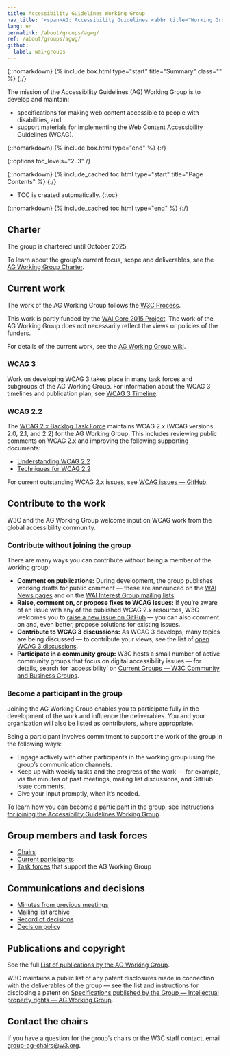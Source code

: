 ```yaml
---
title: Accessibility Guidelines Working Group
nav_title: '<span>AG: Accessibility Guidelines <abbr title="Working Group">WG</abbr></span>'
lang: en
permalink: /about/groups/agwg/
ref: /about/groups/agwg/
github:
  label: wai-groups
---
```


{::nomarkdown}
{% include box.html type="start" title="Summary" class="" %}
{:/}

The mission of the Accessibility Guidelines (AG) Working Group is to develop and maintain:

* specifications for making web content accessible to people with disabilities, and 
* support materials for implementing the Web Content Accessibility Guidelines (WCAG).

{::nomarkdown}
{% include box.html type="end" %}
{:/}

{::options toc_levels="2..3" /}

{::nomarkdown}
{% include_cached toc.html type="start" title="Page Contents" %}
{:/}

-   TOC is created automatically.
{:toc}

{::nomarkdown}
{% include_cached toc.html type="end" %}
{:/}

## Charter

The group is chartered until October 2025.

To learn about the group’s current focus, scope and deliverables, see the [AG Working Group Charter](https://www.w3.org/WAI/GL/charter).

## Current work

The work of the AG Working Group follows the [W3C Process](https://www.w3.org/2023/Process-20231103/). 

This work is partly funded by the [WAI Core 2015 Project](https://www.w3.org/WAI/about/projects/wai-core-2015/). The work of the AG Working Group does not necessarily reflect the views or policies of the funders.

For details of the current work, see the [AG Working Group wiki](https://www.w3.org/WAI/GL/wiki/Main_Page).

### WCAG 3

Work on developing WCAG 3 takes place in many task forces and subgroups of the AG Working Group. For information about the WCAG 3 timelines and publication plan, see [WCAG 3 Timeline](https://www.w3.org/WAI/GL/wiki/WCAG_3_Timeline).

### WCAG 2.2

The [WCAG 2.x Backlog Task Force](/about/groups/task-forces/wcag2x-backlog) maintains WCAG 2.x (WCAG versions 2.0, 2.1, and 2.2) for the AG Working Group. This includes reviewing public comments on WCAG 2.x and improving the following supporting documents:

* [Understanding WCAG 2.2](https://www.w3.org/WAI/WCAG22/Understanding/)
* [Techniques for WCAG 2.2](https://www.w3.org/WAI/WCAG22/Techniques/)

For current outstanding WCAG 2.x issues, see [WCAG issues &mdash; GitHub](https://github.com/w3c/wcag/issues/).

## Contribute to the work

W3C and the AG Working Group welcome input on WCAG work from the global accessibility community.

### Contribute without joining the group

There are many ways you can contribute without being a member of the working group:

* **Comment on publications:** During development, the group publishes working drafts for public comment &mdash; these are announced on the [WAI News pages](/news/) and on the [WAI Interest Group mailing lists](/about/groups/waiig/#mailinglist).
* **Raise, comment on, or propose fixes to WCAG issues:** If you’re aware of an issue with any of the published WCAG 2.x resources, W3C welcomes you to [raise a new issue on GitHub](https://github.com/w3c/wcag/issues/) &mdash; you can also comment on and, even better, propose solutions for existing issues.
* **Contribute to WCAG 3 discussions:** As WCAG 3 develops, many topics are being discussed &mdash; to contribute your views, see the list of [open WCAG 3 discussions](https://github.com/w3c/wcag3/discussions).
* **Participate in a community group:** W3C hosts a small number of active community groups that focus on digital accessibility issues &mdash; for details, search for ‘accessibility’ on [Current Groups &mdash; W3C Community and Business Groups](https://www.w3.org/community/groups).

### Become a participant in the group

Joining the AG Working Group enables you to participate fully in the development of the work and influence the deliverables. You and your organization will also be listed as contributors, where appropriate.

 Being a participant involves commitment to support the work of the group in the following ways:

* Engage actively with other participants in the working group using the group’s communication channels.
* Keep up with weekly tasks and the progress of the work &mdash; for example, via the minutes of past meetings, mailing list discussions, and GitHub issue comments.
* Give your input promptly, when it’s needed.

To learn how you can become a participant in the group, see [Instructions for joining the Accessibility Guidelines Working Group](https://www.w3.org/groups/wg/ag/instructions/).

## Group members and task forces

* [Chairs](https://www.w3.org/groups/wg/ag/participants/#chairs)
* [Current participants](https://www.w3.org/groups/wg/ag/participants/#participants)
* [Task forces](https://www.w3.org/groups/wg/ag/task-forces/) that support the AG Working Group

## Communications and decisions

* [Minutes from previous meetings](https://www.w3.org/WAI/GL/minutes-history)
* [Mailing list archive](https://lists.w3.org/Archives/Public/w3c-wai-gl/)
* [Record of decisions](https://www.w3.org/WAI/GL/wiki/Decisions)
* [Decision policy](/about/groups/agwg/decision-policy/)

## Publications and copyright

See the full [List of publications by the AG Working Group](https://www.w3.org/groups/wg/ag/publications/).

W3C maintains a public list of any patent disclosures made in connection with the deliverables of the group &mdash; see the list and instructions for disclosing a patent on [Specifications published by the Group &mdash; Intellectual property rights &mdash; AG Working Group](https://www.w3.org/groups/wg/ag/ipr/#specs). 

## Contact the chairs

If you have a question for the group’s chairs or the W3C staff contact, email [group-ag-chairs@w3.org](mailto:group-ag-chairs@w3.org).